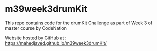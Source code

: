 ﻿# m39week3drumKit

This repo contains code for the drumKit Challenge as part of Week 3 of master course by CodeNation

Website hosted by GitHub at : https://mahedjaved.github.io/m39week3drumKit/
